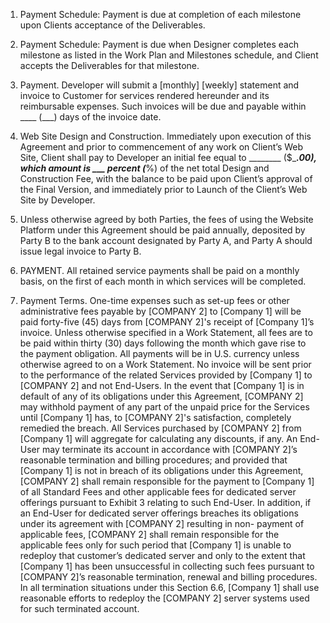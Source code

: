 1. Payment Schedule: Payment is due at completion of each milestone upon Clients acceptance of the Deliverables.

2. Payment Schedule: Payment is due when Designer completes each milestone as listed in the Work Plan and Milestones schedule, and Client accepts the Deliverables for that
milestone.

3. Payment. Developer will submit a [monthly] [weekly] statement and invoice to Customer for services rendered hereunder and its reimbursable expenses. Such invoices will be due and payable within ____ (___) days of the invoice date.

4. Web Site Design and Construction. Immediately upon execution of this Agreement and prior to commencement of any work on Client’s Web Site, Client shall pay to Developer an initial fee equal to ________ ($____.00), which amount is ___ percent (___%) of the net total Design and Construction Fee, with the balance to be paid upon Client’s approval of the Final Version, and immediately prior to Launch of the Client’s Web Site by Developer.

5. Unless otherwise agreed by both Parties, the fees of using the Website Platform under this Agreement should be paid annually, deposited by Party B to the bank account designated by Party A, and Party A should issue legal invoice to Party B.

6. PAYMENT. All retained service payments shall be paid on a
monthly basis, on the first of each month in which services will be completed.

7. Payment Terms. One-time expenses such as set-up fees or other administrative fees payable by [COMPANY 2] to [Company 1] will be paid forty-five (45) days from [COMPANY 2]'s receipt of [Company 1]’s invoice. Unless otherwise specified in a Work Statement, all fees are to be paid within thirty (30) days following the month which gave rise to the payment obligation. All payments will be in U.S. currency unless otherwise agreed to on a Work Statement. No invoice will be sent prior to the performance of the related Services provided by [Company 1] to [COMPANY 2] and not End-Users. In the event that [Company 1] is in default of any of its obligations under this Agreement, [COMPANY 2] may withhold payment of any part of the unpaid price for the Services until [Company 1] has, to [COMPANY 2]'s satisfaction, completely remedied the breach. All Services purchased by [COMPANY 2] from [Company 1] will aggregate for calculating any discounts, if any. An End-User may terminate its account in accordance with [COMPANY 2]’s reasonable termination and billing procedures; and provided that [Company 1] is not in breach of its obligations under this Agreement, [COMPANY 2] shall remain responsible for the payment to [Company 1] of all Standard Fees and other applicable fees for dedicated server offerings pursuant to Exhibit 3 relating to such End-User. In addition, if an End-User for dedicated server offerings breaches its obligations under its agreement with [COMPANY 2] resulting in non- payment of applicable fees, [COMPANY 2] shall remain responsible for the applicable fees only for such period that [Company 1] is unable to redeploy that customer’s dedicated server and only to the extent that [Company 1] has been unsuccessful in collecting such fees pursuant to [COMPANY 2]’s reasonable termination, renewal and billing procedures. In all termination situations under this Section 6.6, [Company 1] shall use reasonable efforts to redeploy the [COMPANY 2] server systems used for such terminated account.